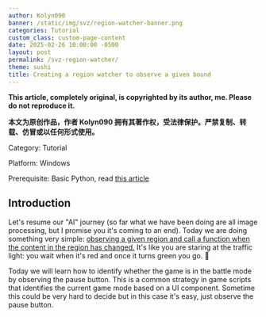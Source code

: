```yaml
---
author: Kolyn090
banner: /static/img/svz/region-watcher-banner.png
categories: Tutorial
custom_class: custom-page-content
date: 2025-02-26 10:00:00 -0500
layout: post
permalink: /svz-region-watcher/
theme: sushi
title: Creating a region watcher to observe a given bound
---
```



**This article, completely original, is copyrighted by its author, me. Please do not reproduce it.**


**本文为原创作品，作者 Kolyn090 拥有其著作权，受法律保护。严禁复制、转载、仿冒或以任何形式使用。**


Category: Tutorial


Platform: Windows


Prerequisite: Basic Python, read [this article](/svz-player-hp/)


## Introduction
Let's resume our "AI" journey (so far what we have been doing are all image processing, but I promise you it's coming to an end). Today we are doing something very simple: <u>observing a given region and call a function when the content in the region has changed.</u> It's like you are staring at the traffic light: you wait when it's red and once it turns green you go. 🚦


Today we will learn how to identify whether the game is in the battle mode by observing the pause button. This is a common strategy in game scripts that identifies the current game mode based on a UI component. Sometime this could be very hard to decide but in this case it's easy, just observe the pause button.


